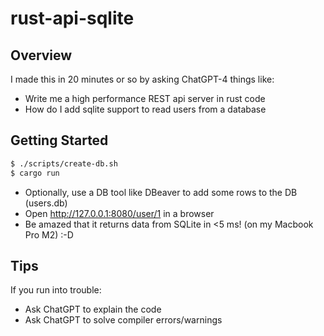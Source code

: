 # rust-api-sqlite

## Overview

I made this in 20 minutes or so by asking ChatGPT-4 things like:

- Write me a high performance REST api server in rust code
- How do I add sqlite support to read users from a database

## Getting Started

```sh
$ ./scripts/create-db.sh
$ cargo run
```

- Optionally, use a DB tool like DBeaver to add some rows to the DB (users.db)
- Open http://127.0.0.1:8080/user/1 in a browser
- Be amazed that it returns data from SQLite in <5 ms! (on my Macbook Pro M2) :-D

## Tips

If you run into trouble:

- Ask ChatGPT to explain the code
- Ask ChatGPT to solve compiler errors/warnings
